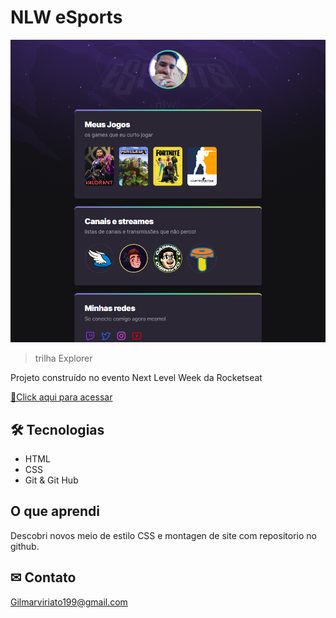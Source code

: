 # NLW eSports 

![preview](./.github/preview.png)

>trilha Explorer

Projeto construído no evento Next Level Week da Rocketseat 

[🔗Click aqui para acessar](https://gilmar-viriato.github.io/NLW/)

## 🛠 Tecnologias

- HTML
- CSS 
- Git & Git Hub

## O que aprendi 
 
Descobri novos meio de estilo CSS e montagen de site com repositorio no github.

## ✉ Contato

Gilmarviriato199@gmail.com
